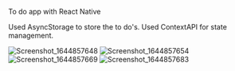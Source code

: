 To do app with React Native

Used AsyncStorage to store the to do's.
Used ContextAPI for state management.


![Screenshot_1644857648](https://user-images.githubusercontent.com/93079470/153909789-2803c66e-6bee-44b4-b5a8-abda7cfdd210.png)
![Screenshot_1644857654](https://user-images.githubusercontent.com/93079470/153909795-0d00e0f9-a467-4729-9e82-87b91e59fec8.png)
![Screenshot_1644857669](https://user-images.githubusercontent.com/93079470/153909800-293c767f-2c3a-4d2c-bba2-4754aa7e7001.png)
![Screenshot_1644857683](https://user-images.githubusercontent.com/93079470/153909805-c6b8225c-ad8f-4842-bfbe-ea9a4a974702.png)
